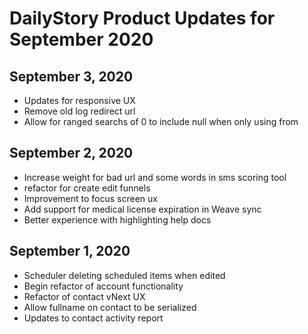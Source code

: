 # DailyStory Product Updates for September 2020
## September 3, 2020
* Updates for responsive UX
* Remove old log redirect url
* Allow for ranged searchs of 0 to include null when only using from

## September 2, 2020
* Increase weight for bad url and some words in sms scoring tool
* refactor for create edit funnels
* Improvement to focus screen ux
* Add support for medical license expiration in Weave sync
* Better experience with highlighting help docs

## September 1, 2020
* Scheduler deleting scheduled items when edited
* Begin refactor of account functionality
* Refactor of contact vNext UX
* Allow fullname on contact to be serialized
* Updates to contact activity report
